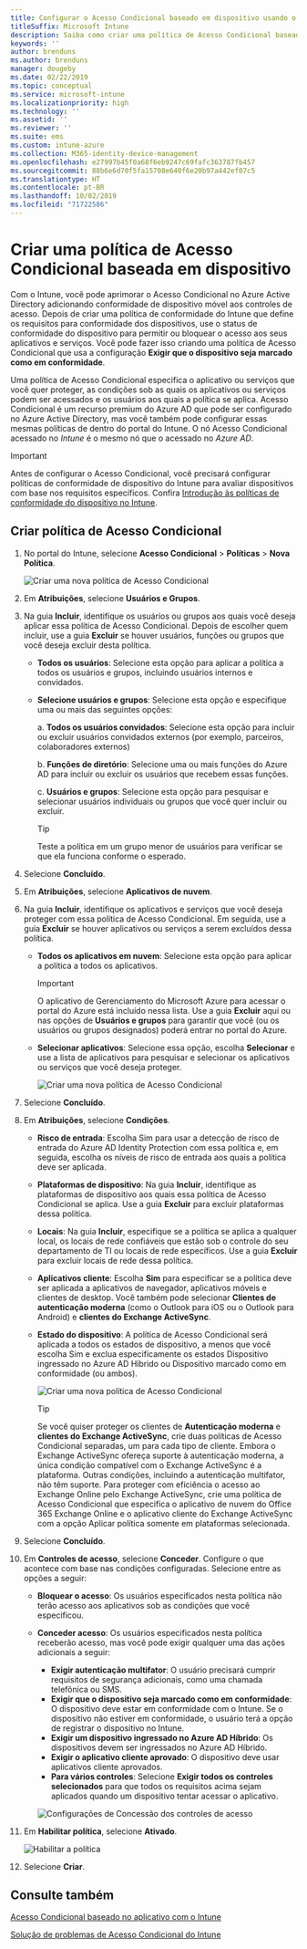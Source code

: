 ```yaml
---
title: Configurar o Acesso Condicional baseado em dispositivo usando o Intune
titleSuffix: Microsoft Intune
description: Saiba como criar uma política de Acesso Condicional baseada em dispositivo com base na conformidade de dispositivo do Microsoft Intune e no gerenciamento de aplicativo móvel.
keywords: ''
author: brenduns
ms.author: brenduns
manager: dougeby
ms.date: 02/22/2019
ms.topic: conceptual
ms.service: microsoft-intune
ms.localizationpriority: high
ms.technology: ''
ms.assetid: ''
ms.reviewer: ''
ms.suite: ems
ms.custom: intune-azure
ms.collection: M365-identity-device-management
ms.openlocfilehash: e27997b45f0a68f6eb9247c69fafc363787fb457
ms.sourcegitcommit: 88b6e6d70f5fa15708e640f6e20b97a442ef07c5
ms.translationtype: HT
ms.contentlocale: pt-BR
ms.lasthandoff: 10/02/2019
ms.locfileid: "71722586"
---
```

# <a name="create-a-device-based-conditional-access-policy"></a>Criar uma política de Acesso Condicional baseada em dispositivo

Com o Intune, você pode aprimorar o Acesso Condicional no Azure Active Directory adicionando conformidade de dispositivo móvel aos controles de acesso. Depois de criar uma política de conformidade do Intune que define os requisitos para conformidade dos dispositivos, use o status de conformidade do dispositivo para permitir ou bloquear o acesso aos seus aplicativos e serviços. Você pode fazer isso criando uma política de Acesso Condicional que usa a configuração **Exigir que o dispositivo seja marcado como em conformidade**.  

Uma política de Acesso Condicional especifica o aplicativo ou serviços que você quer proteger, as condições sob as quais os aplicativos ou serviços podem ser acessados e os usuários aos quais a política se aplica. Acesso Condicional é um recurso premium do Azure AD que pode ser configurado no Azure Active Directory, mas você também pode configurar essas mesmas políticas de dentro do portal do Intune. O nó Acesso Condicional acessado no *Intune* é o mesmo nó que o acessado no *Azure AD*.  

> [!IMPORTANT]
> Antes de configurar o Acesso Condicional, você precisará configurar políticas de conformidade de dispositivo do Intune para avaliar dispositivos com base nos requisitos específicos. Confira [Introdução às políticas de conformidade do dispositivo no Intune](device-compliance-get-started.md).

## <a name="create-conditional-access-policy"></a>Criar política de Acesso Condicional

1. No portal do Intune, selecione **Acesso Condicional** > **Políticas** > **Nova Política**.
   
    ![Criar uma nova política de Acesso Condicional](./media/create-conditional-access-intune/create-ca.png)
 
2. Em **Atribuições**, selecione **Usuários e Grupos**. 
3. Na guia **Incluir**, identifique os usuários ou grupos aos quais você deseja aplicar essa política de Acesso Condicional. Depois de escolher quem incluir, use a guia **Excluir** se houver usuários, funções ou grupos que você deseja excluir desta política.  
    - **Todos os usuários**: Selecione esta opção para aplicar a política a todos os usuários e grupos, incluindo usuários internos e convidados.
  
    - **Selecione usuários e grupos**: Selecione esta opção e especifique uma ou mais das seguintes opções:
  
      a. **Todos os usuários convidados**: Selecione esta opção para incluir ou excluir usuários convidados externos (por exemplo, parceiros, colaboradores externos)
       
      b. **Funções de diretório**: Selecione uma ou mais funções do Azure AD para incluir ou excluir os usuários que recebem essas funções.
      
      c. **Usuários e grupos**: Selecione esta opção para pesquisar e selecionar usuários individuais ou grupos que você quer incluir ou excluir.
     
       > [!TIP]  
       > Teste a política em um grupo menor de usuários para verificar se que ela funciona conforme o esperado.
4. Selecione **Concluído**.
5. Em **Atribuições**, selecione **Aplicativos de nuvem**. 
6. Na guia **Incluir**, identifique os aplicativos e serviços que você deseja proteger com essa política de Acesso Condicional. Em seguida, use a guia **Excluir** se houver aplicativos ou serviços a serem excluídos dessa política.
    - **Todos os aplicativos em nuvem**: Selecione esta opção para aplicar a política a todos os aplicativos.
      > [!IMPORTANT]  
      > O aplicativo de Gerenciamento do Microsoft Azure para acessar o portal do Azure está incluído nessa lista. Use a guia **Excluir** aqui ou nas opções de **Usuários e grupos** para garantir que você (ou os usuários ou grupos designados) poderá entrar no portal do Azure. 

    - **Selecionar aplicativos**: Selecione essa opção, escolha **Selecionar** e use a lista de aplicativos para pesquisar e selecionar os aplicativos ou serviços que você deseja proteger.
    
      ![Criar uma nova política de Acesso Condicional](./media/create-conditional-access-intune/create-ca-select-apps.png)

7. Selecione **Concluído**.
8. Em **Atribuições**, selecione **Condições**.
    - **Risco de entrada**: Escolha Sim para usar a detecção de risco de entrada do Azure AD Identity Protection com essa política e, em seguida, escolha os níveis de risco de entrada aos quais a política deve ser aplicada.
    - **Plataformas de dispositivo**: Na guia **Incluir**, identifique as plataformas de dispositivo aos quais essa política de Acesso Condicional se aplica. Use a guia **Excluir** para excluir plataformas dessa política.
    - **Locais**: Na guia **Incluir**, especifique se a política se aplica a qualquer local, os locais de rede confiáveis que estão sob o controle do seu departamento de TI ou locais de rede específicos. Use a guia **Excluir** para excluir locais de rede dessa política. 
    - **Aplicativos cliente**: Escolha **Sim** para especificar se a política deve ser aplicada a aplicativos de navegador, aplicativos móveis e clientes de desktop. Você também pode selecionar **Clientes de autenticação moderna** (como o Outlook para iOS ou o Outlook para Android) e **clientes do Exchange ActiveSync**.
    - **Estado do dispositivo**: A política de Acesso Condicional será aplicada a todos os estados de dispositivo, a menos que você escolha Sim e exclua especificamente os estados Dispositivo ingressado no Azure AD Híbrido ou Dispositivo marcado como em conformidade (ou ambos).
    
      ![Criar uma nova política de Acesso Condicional](./media/create-conditional-access-intune/create-ca-device-platforms.png)

      > [!TIP]  
      > Se você quiser proteger os clientes de **Autenticação moderna** e **clientes do Exchange ActiveSync**, crie duas políticas de Acesso Condicional separadas, um para cada tipo de cliente. Embora o Exchange ActiveSync ofereça suporte à autenticação moderna, a única condição compatível com o Exchange ActiveSync é a plataforma. Outras condições, incluindo a autenticação multifator, não têm suporte. Para proteger com eficiência o acesso ao Exchange Online pelo Exchange ActiveSync, crie uma política de Acesso Condicional que especifica o aplicativo de nuvem do Office 365 Exchange Online e o aplicativo cliente do Exchange ActiveSync com a opção Aplicar política somente em plataformas selecionada.

9. Selecione **Concluído**.
10. Em **Controles de acesso**, selecione **Conceder**. Configure o que acontece com base nas condições configuradas.  Selecione entre as opções a seguir:
    - **Bloquear o acesso**: Os usuários especificados nesta política não terão acesso aos aplicativos sob as condições que você especificou.
    - **Conceder acesso**: Os usuários especificados nesta política receberão acesso, mas você pode exigir qualquer uma das ações adicionais a seguir:
      - **Exigir autenticação multifator**: O usuário precisará cumprir requisitos de segurança adicionais, como uma chamada telefônica ou SMS.
      - **Exigir que o dispositivo seja marcado como em conformidade**: O dispositivo deve estar em conformidade com o Intune. Se o dispositivo não estiver em conformidade, o usuário terá a opção de registrar o dispositivo no Intune. 
      - **Exigir um dispositivo ingressado no Azure AD Híbrido**: Os dispositivos devem ser ingressados no Azure AD Híbrido.
      - **Exigir o aplicativo cliente aprovado**: O dispositivo deve usar aplicativos cliente aprovados. 
      - **Para vários controles**: Selecione **Exigir todos os controles selecionados** para que todos os requisitos acima sejam aplicados quando um dispositivo tentar acessar o aplicativo.
    
      ![Configurações de Concessão dos controles de acesso](./media/create-conditional-access-intune/create-ca-grant-access-settings.png)
 
11. Em **Habilitar política**, selecione **Ativado**.
     
     ![Habilitar a política](./media/create-conditional-access-intune/enable-policy.png)

12. Selecione **Criar**.

## <a name="see-also"></a>Consulte também
[Acesso Condicional baseado no aplicativo com o Intune](app-based-conditional-access-intune.md)

[Solução de problemas de Acesso Condicional do Intune](https://support.microsoft.com/help/4456106)
